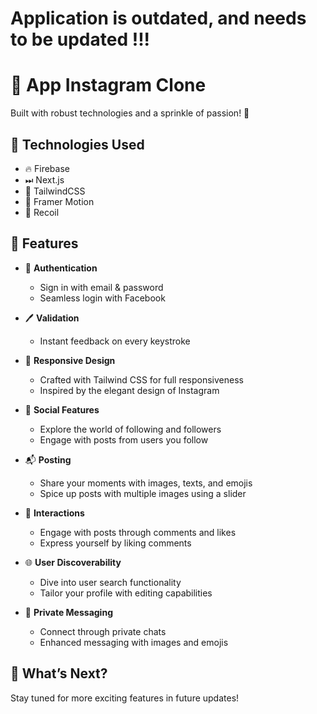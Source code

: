 
# Application is outdated, and needs to be updated !!!

# 🚀 App Instagram Clone

Built with robust technologies and a sprinkle of passion! 🌌

## 🧰 Technologies Used
- 🔥 Firebase
- ⏭ Next.js
- 💄 TailwindCSS
- 🌊 Framer Motion
- 🔄 Recoil

## 🌟 Features

- 🔐 **Authentication**
   - Sign in with email & password
   - Seamless login with Facebook

- 🖊 **Validation**
   - Instant feedback on every keystroke

- 📱 **Responsive Design**
   - Crafted with Tailwind CSS for full responsiveness
   - Inspired by the elegant design of Instagram

- 👫 **Social Features**
   - Explore the world of following and followers
   - Engage with posts from users you follow

- 📬 **Posting**
   - Share your moments with images, texts, and emojis
   - Spice up posts with multiple images using a slider

- 💬 **Interactions**
   - Engage with posts through comments and likes
   - Express yourself by liking comments

- 🌐 **User Discoverability**
   - Dive into user search functionality
   - Tailor your profile with editing capabilities

- 💌 **Private Messaging**
   - Connect through private chats
   - Enhanced messaging with images and emojis

## 🚀 What’s Next?

Stay tuned for more exciting features in future updates!



